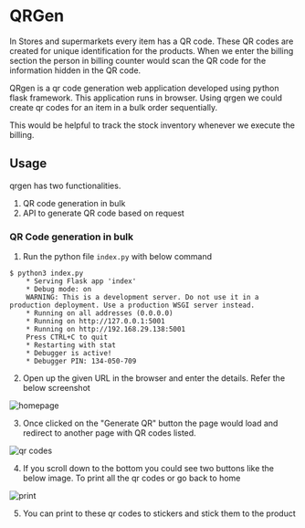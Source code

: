 # QRGen

In Stores and supermarkets every item has a QR code. These QR codes are created for unique identification for the products. When we enter the billing section the person in billing counter would scan the QR code for the information hidden in the QR code. 

QRgen is a qr code generation web application developed using python flask framework. This application runs in browser. Using qrgen we could create qr codes for an item in a bulk order sequentially.

This would be helpful to track the stock inventory whenever we execute the billing.

## Usage

qrgen has two functionalities. 

1. QR code generation in bulk
2. API to generate QR code based on request


### QR Code generation in bulk

1. Run the python file `index.py` with below command

```
$ python3 index.py
    * Serving Flask app 'index'
    * Debug mode: on
    WARNING: This is a development server. Do not use it in a production deployment. Use a production WSGI server instead.
    * Running on all addresses (0.0.0.0)
    * Running on http://127.0.0.1:5001
    * Running on http://192.168.29.138:5001
    Press CTRL+C to quit
    * Restarting with stat
    * Debugger is active!
    * Debugger PIN: 134-050-709
```

2. Open up the given URL in the browser and enter the details. Refer the below screenshot

![homepage](https://i.imgur.com/uqEGofv.png)

3. Once clicked on the "Generate QR" button the page would load and redirect to another page with QR codes listed.

![qr codes](https://i.imgur.com/Ggjb1Zy.png)

4. If you scroll down to the bottom you could see two buttons like the below image. To print all the qr codes or go back to home

![print](https://i.imgur.com/6hMHrh3.png)

5. You can print to these qr codes to stickers and stick them to the product

